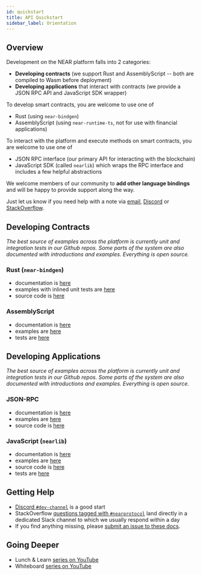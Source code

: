 ```yaml
---
id: quickstart
title: API Quickstart
sidebar_label: Orientation
---
```


## Overview

Development on the NEAR platform falls into 2 categories: 
- **Developing contracts** (we support Rust and AssemblyScript -- both are compiled to Wasm before deployment)
- **Developing applications** that interact with contracts (we provide a JSON RPC API and JavaScript SDK wrapper)

To develop smart contracts, you are welcome to use one of
- Rust (using `near-bindgen`)
- AssemblyScript (using `near-runtime-ts`, not for use with financial applications)

To interact with the platform and execute methods on smart contracts, you are welcome to use one of
- JSON RPC interface (our primary API for interacting with the blockchain)
- JavaScript SDK (called `nearlib`) which wraps the RPC interface and includes a few helpful abstractions

We welcome members of our community to **add other language bindings** and will be happy to provide support along the way.  

Just let us know if you need help with a note via [email](mailto:hello@nearprotocol.com), [Discord](http://near.chat/) or [StackOverflow](https://stackoverflow.com/questions/tagged/nearprotocol).


## Developing Contracts

*The best source of examples across the platform is currently unit and integration tests in our Github repos.  Some parts of the system are also documented with introductions and examples.  Everything is open source.*

### Rust (`near-bindgen`)
- documentation is [here](/docs/near-bindgen/near-bindgen)
- examples with inlined unit tests are [here](https://github.com/nearprotocol/near-bindgen/tree/master/examples)
- source code is [here](https://github.com/nearprotocol/near-bindgen)

### AssemblyScript
- documentation is [here](/docs/roles/developer/contracts/assemblyscript)
- examples are [here](https://github.com/nearprotocol/awesome-near)
- tests are [here](https://github.com/nearprotocol/near-runtime-ts/blob/master/tests/assembly/main.ts)

## Developing Applications

*The best source of examples across the platform is currently unit and integration tests in our Github repos.  Some parts of the system are also documented with introductions and examples.  Everything is open source.*

### JSON-RPC
- documentation is [here](/docs/interaction/rpc)
- examples are [here](/docs/roles/developer/examples/nearlib/examples#jsonrpcprovider)
- source code is [here](https://github.com/nearprotocol/nearlib/blob/master/src/providers/json-rpc-provider.ts)

### JavaScript (`nearlib`)
- documentation is [here](/docs/roles/developer/examples/nearlib/introduction)
- examples are [here](/docs/roles/developer/examples/nearlib/examples)
- source code is [here](https://github.com/nearprotocol/nearlib/tree/master/src)
- tests are [here](https://github.com/nearprotocol/nearlib/tree/master/test)


## Getting Help
- [Discord `#dev-channel`](http://near.chat/) is a good start
- StackOverflow [questions tagged with `#nearprotocol`](https://stackoverflow.com/questions/tagged/nearprotocol) land directly in a dedicated Slack channel to which we usually respond within a day
- If you find anything missing, please [submit an issue to these docs](https://github.com/nearprotocol/docs/issues).

## Going Deeper
- Lunch & Learn [series on YouTube](https://www.youtube.com/watch?v=mhJXsOKoSdg&list=PL9tzQn_TEuFW_t9QDzlQJZpEQnhcZte2y)
- Whiteboard [series on YouTube](http://near.ai/wbs)
